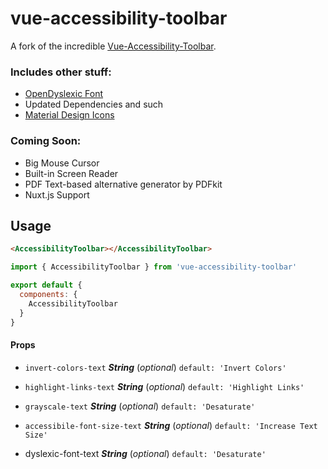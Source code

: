 # vue-accessibility-toolbar

A fork of the incredible [Vue-Accessibility-Toolbar](https://hendrixfan.github.io/vue-accessibility-toolbar/).

### Includes other stuff:

 - [OpenDyslexic Font](https://github.com/antijingoist/opendyslexic)
 - Updated Dependencies and such
 - [Material Design Icons](https://materialdesignicons.com/)

### Coming Soon:

 - Big Mouse Cursor
 - Built-in Screen Reader
 - PDF Text-based alternative generator by PDFkit
 - Nuxt.js Support

## Usage

```html
<AccessibilityToolbar></AccessibilityToolbar>
```

```js
import { AccessibilityToolbar } from 'vue-accessibility-toolbar'

export default {
  components: {
    AccessibilityToolbar
  }
}
```

#### Props

- `invert-colors-text` ***String*** (*optional*) `default: 'Invert Colors'`

- `highlight-links-text` ***String*** (*optional*) `default: 'Highlight Links'`

- `grayscale-text` ***String*** (*optional*) `default: 'Desaturate'`

- `accessibile-font-size-text` ***String*** (*optional*) `default: 'Increase Text Size'`

-  dyslexic-font-text ***String*** (*optional*) `default: 'Desaturate'`
